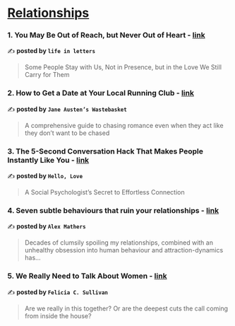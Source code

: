 
<h1><a href=https://medium.com/tag/relationships/recommended target="_blank" rel="noopener noreferrer">Relationships</a></h1>
<h3>1. You May Be Out of Reach, but Never Out of Heart - <a href="https://medium.com/@saikikeshi/you-may-be-out-of-reach-but-never-out-of-heart-75dbff769fb9" target="_blank" rel="noopener noreferrer">link</a></h3>

✍️ **posted by `life in letters`**

<blockquote>Some People Stay with Us, Not in Presence, but in the Love We Still Carry for Them</blockquote>

<h3>2. How to Get a Date at Your Local Running Club - <a href="https://medium.com/jane-austens-wastebasket/how-to-get-a-date-at-your-local-running-club-0ab96e7fff90" target="_blank" rel="noopener noreferrer">link</a></h3>

✍️ **posted by `Jane Austen’s Wastebasket`**

<blockquote>A comprehensive guide to chasing romance even when they act like they don’t want to be chased</blockquote>

<h3>3. The 5-Second Conversation Hack That Makes People Instantly Like You - <a href="https://medium.com/hello-love/the-5-second-conversation-hack-that-makes-people-instantly-like-you-6591c9a06690" target="_blank" rel="noopener noreferrer">link</a></h3>

✍️ **posted by `Hello, Love`**

<blockquote>A Social Psychologist’s Secret to Effortless Connection</blockquote>

<h3>4. Seven subtle behaviours that ruin your relationships - <a href="https://medium.com/@iamalexmathers/seven-subtle-behaviours-that-ruin-your-relationships-82a3db1a1540" target="_blank" rel="noopener noreferrer">link</a></h3>

✍️ **posted by `Alex Mathers`**

<blockquote>Decades of clumsily spoiling my relationships, combined with an unhealthy obsession into human behaviour and attraction-dynamics has…</blockquote>

<h3>5. We Really Need to Talk About Women - <a href="https://medium.com/@felsull/we-really-need-to-talk-about-women-78e195640374" target="_blank" rel="noopener noreferrer">link</a></h3>

✍️ **posted by `Felicia C. Sullivan`**

<blockquote>Are we really in this together? Or are the deepest cuts the call coming from inside the house?</blockquote>

